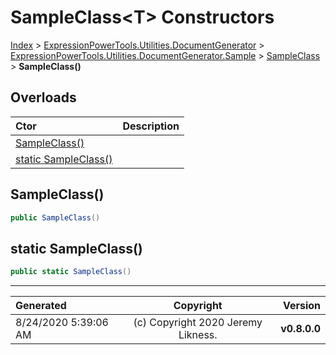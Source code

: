 ﻿# SampleClass&lt;T> Constructors

[Index](../index.md) > [ExpressionPowerTools.Utilities.DocumentGenerator](ExpressionPowerTools.Utilities.DocumentGenerator.a.md) > [ExpressionPowerTools.Utilities.DocumentGenerator.Sample](ExpressionPowerTools.Utilities.DocumentGenerator.Sample.n.md) > [SampleClass<T>](ExpressionPowerTools.Utilities.DocumentGenerator.Sample.SampleClass`1.cs.md) > **SampleClass()**



## Overloads

| Ctor | Description |
| :-- | :-- |
| [SampleClass()](#sampleclass) |  |
| [static SampleClass()](#static-sampleclass) |  |

## SampleClass()



```csharp
public SampleClass()
```



## static SampleClass()



```csharp
public static SampleClass()
```



---

| Generated | Copyright | Version |
| :-- | :-: | --: |
| 8/24/2020 5:39:06 AM | (c) Copyright 2020 Jeremy Likness. | **v0.8.0.0** |
